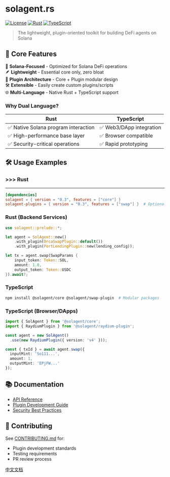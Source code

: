 
# solagent.rs

[![License](https://img.shields.io/badge/license-Apache--2.0-blue)](LICENSE)
[![Rust](https://img.shields.io/badge/Rust-1.83%2B-orange)](https://www.rust-lang.org)
[![TypeScript](https://img.shields.io/badge/TypeScript-5.0%2B-blue)](https://www.typescriptlang.org)

> The lightweight, plugin-oriented toolkit for building DeFi agents on Solana

## 🌟 Core Features

🎯 **Solana-Focused** - Optimized for Solana DeFi operations  
🪶 **Lightweight** - Essential core only, zero bloat  
🔌 **Plugin Architecture** - Core + Plugin modular design  
🛠️ **Extensible** - Easily create custom plugins/scripts  
🌐 **Multi-Language** - Native Rust + TypeScript support  

### Why Dual Language?
| Rust | TypeScript |
|------|------------|
| ✅ Native Solana program interaction | ✅ Web3/DApp integration |
| ✅ High-performance base layer | ✅ Browser compatible |
| ✅ Security-critical operations | ✅ Rapid prototyping |


## 🛠️ Usage Examples
### >>> Rust
--- 
```toml
[dependencies]
solagent = { version = "0.3", features = ["core"] }
solagent-plugins = { version = "0.3", features = ["swap"] }  # Optional plugins
```
### Rust (Backend Services)
```rust
use solagent::prelude::*;

let agent = SolAgent::new()
    .with_plugin(OrcaSwapPlugin::default())
    .with_plugin(PortLendingPlugin::new(lending_config));

let tx = agent.swap(SwapParams {
    input_token: Token::SOL,
    amount: 1.0,
    output_token: Token::USDC
}).await?;
```

### TypeScript
```bash
npm install @solagent/core @solagent/swap-plugin  # Modular packages
```
### TypeScript (Browser/DApps)
```typescript
import { SolAgent } from '@solagent/core';
import { RaydiumPlugin } from '@solagent/raydium-plugin';

const agent = new SolAgent()
  .use(new RaydiumPlugin({ version: 'v4' }));

const { txId } = await agent.swap({
  inputMint: 'So111...',
  amount: 1,
  outputMint: 'EPjFW...'
});
```

## 📚 Documentation

- [API Reference](https://docs.solagent.rs)
- [Plugin Development Guide](./docs/PLUGINS.md)
- [Security Best Practices](./docs/SECURITY.md)

## 🤝 Contributing
See [CONTRIBUTING.md](./CONTRIBUTING.md) for:
- Plugin development standards
- Testing requirements
- PR review process

[中文文档](./README.zh.md)
